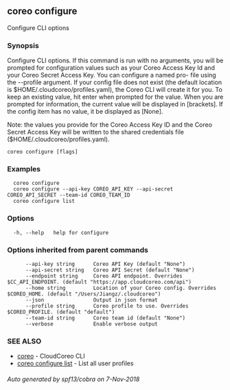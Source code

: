 ## coreo configure

Configure CLI options

### Synopsis

Configure  CLI  options. If this command is run with no arguments,
you will be prompted for configuration values such as your  Coreo  Access
Key  Id  and your  Coreo  Secret  Access  Key.  You can configure a named pro-
file using the --profile argument.  If your config file does not  exist
(the default location is $HOME/.cloudcoreo/profiles.yaml), the Coreo CLI
will create it for you.  To keep an existing value, hit enter when prompted
for the value. When  you  are prompted for information, the current value
will be displayed in [brackets].  If the config item has no value,
it be displayed as  [None].

Note:  the  values  you  provide  for the Coreo Access Key ID and the Coreo
Secret Access Key will  be  written  to  the  shared  credentials  file
($HOME/.cloudcoreo/profiles.yaml).



```
coreo configure [flags]
```

### Examples

```
  coreo configure
  coreo configure --api-key COREO_API_KEY --api-secret COREO_API_SECRET --team-id COREO_TEAM_ID
  coreo configure list
```

### Options

```
  -h, --help   help for configure
```

### Options inherited from parent commands

```
      --api-key string      Coreo API Key (default "None")
      --api-secret string   Coreo API Secret (default "None")
      --endpoint string     Coreo API endpoint. Overrides $CC_API_ENDPOINT. (default "https://app.cloudcoreo.com/api")
      --home string         Location of your Coreo config. Overrides $COREO_HOME. (default "/Users/Jiangz/.cloudcoreo")
      --json                Output in json format
      --profile string      Coreo profile to use. Overrides $COREO_PROFILE. (default "default")
      --team-id string      Coreo team id (default "None")
      --verbose             Enable verbose output
```

### SEE ALSO

* [coreo](coreo.md)	 - CloudCoreo CLI
* [coreo configure list](coreo_configure_list.md)	 - List all user profiles

###### Auto generated by spf13/cobra on 7-Nov-2018
